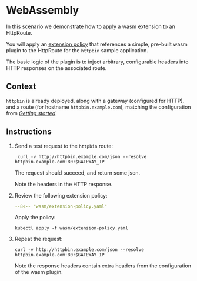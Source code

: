 # WebAssembly

In this scenario we demonstrate how to apply a wasm extension to an HttpRoute.

You will apply an [extension policy](https://gateway.envoyproxy.io/docs/api/extension_types/#envoyextensionpolicy) that references a simple, pre-built wasm plugin to the HttpRoute for the `httpbin` sample application.

The basic logic of the plugin is to inject arbitrary, configurable headers into HTTP responses on the associated route.

## Context

`httpbin` is already deployed, along with a gateway (configured for HTTP), and a route (for hostname `httpbin.example.com`), matching the configuration from [_Getting started_](getting-started.md).

## Instructions

1. Send a test request to the `httpbin` route:

    ```shell
     curl -v http://httpbin.example.com/json --resolve httpbin.example.com:80:$GATEWAY_IP
    ```

    The request should succeed, and return some json.

    Note the headers in the HTTP response.

1. Review the following extension policy:

    ```yaml linenums="1"
    --8<-- "wasm/extension-policy.yaml"
    ```

    Apply the policy:

    ```shell
    kubectl apply -f wasm/extension-policy.yaml
    ```

1. Repeat the request:

    ```shell
    curl -v http://httpbin.example.com/json --resolve httpbin.example.com:80:$GATEWAY_IP
    ```

    Note the response headers contain extra headers from the configuration of the wasm plugin.
